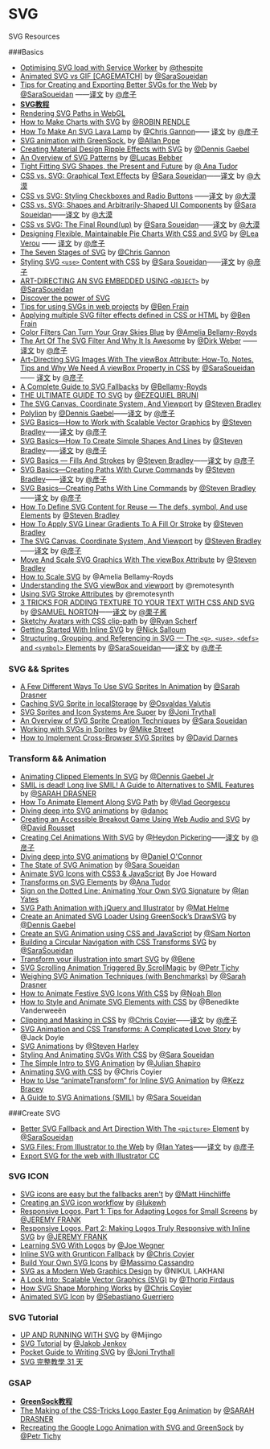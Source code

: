 # SVG
SVG Resources

###Basics

- [Optimising SVG load with Service Worker](https://www.clicktorelease.com/blog/optimise-svg-load-service-worker) by [@thespite](http://twitter.com/thespite)
- [Animated SVG vs GIF [CAGEMATCH]](http://sarasoueidan.com/blog/svg-vs-gif/) by [@SaraSoueidan](http://twitter.com/SaraSoueidan)
- [Tips for Creating and Exporting Better SVGs for the Web](http://sarasoueidan.com/blog/svg-tips-for-designers/) by [@SaraSoueidan](http://twitter.com/SaraSoueidan) ——[译文](http://www.w3cplus.com/svg/svg-tips-for-designers.html) by [@彦子](http://weibo.com/793617505sy)
- [**SVG教程**](http://vanseodesign.com/tag/svg/)
- [Rendering SVG Paths in WebGL](https://css-tricks.com/rendering-svg-paths-in-webgl/)
- [How to Make Charts with SVG](https://css-tricks.com/how-to-make-charts-with-svg/) by [@ROBIN RENDLE](https://css-tricks.com/author/robinrendle/)
- [How To Make An SVG Lava Lamp](http://codepen.io/chrisgannon/blog/how-to-make-an-svg-lava-lamp) by [@Chris Gannon](http://codepen.io/chrisgannon/)—— [译文](http://www.w3cplus.com/svg/how-to-make-an-svg-lava-lamp.html) by [@彦子](http://weibo.com/793617505sy)
- [SVG animation with GreenSock.](https://www.august.com.au/blog/svg-animation-with-greensock/) by [@Allan Pope](https://twitter.com/augustco)
- [Creating Material Design Ripple Effects with SVG](http://tympanus.net/codrops/2015/09/14/creating-material-design-ripple-effects-svg/) by [@Dennis Gaebel](http://tympanus.net/codrops/author/dennisgaebel/)
- [An Overview of SVG Patterns](http://blogs.adobe.com/dreamweaver/2015/09/svg-patterns.html) by [@Lucas Bebber](http://blogs.adobe.com/dreamweaver/author/lucas-bebber)
- [Tight Fitting SVG Shapes, the Present and Future](https://css-tricks.com/tight-fitting-svg-shapes/) by [@ Ana Tudor](https://css-tricks.com/author/thebabydino/)
- [CSS vs. SVG: Graphical Text Effects](http://blogs.adobe.com/dreamweaver/2015/07/css-vs-svg-graphical-text.html) by [@Sara Soueidan](http://blogs.adobe.com/dreamweaver/author/sara-soueidan)——[译文](http://www.w3cplus.com/svg/css-vs-svg-graphical-text.html) by [@大漠](http://www.w3cplus.com)
- [CSS vs SVG: Styling Checkboxes and Radio Buttons](https://blogs.adobe.com/dreamweaver/2015/08/css-vs-svg-styling-checkboxes-and-radio-buttons.html) ——[译文](http://www.w3cplus.com/svg/css-vs-svg-styling-checkboxes-and-radio-buttons.html) by [@大漠](http://www.w3cplus.com)
- [CSS vs. SVG: Shapes and Arbitrarily-Shaped UI Components](http://blogs.adobe.com/dreamweaver/2015/09/css-vs-svg-shapes-and-arbitrarily-shaped-ui-components.html) by [@Sara Soueidan](http://blogs.adobe.com/dreamweaver/author/sara-soueidan)——[译文](http://www.w3cplus.com/svg/css-vs-svg-shapes-and-arbitrarily-shaped-ui-components.html) by [@大漠](http://www.w3cplus.com)
- [CSS vs SVG: The Final Round(up)](http://blogs.adobe.com/dreamweaver/2015/09/css-vs-svg-the-final-roundup.html) by [@Sara Soueidan](http://blogs.adobe.com/dreamweaver/author/sara-soueidan)——[译文](http://www.w3cplus.com/svg/css-vs-svg-the-final-roundup.html) by [@大漠](http://www.w3cplus.com)
- [Designing Flexible, Maintainable Pie Charts With CSS and SVG](http://www.smashingmagazine.com/2015/07/designing-simple-pie-charts-with-css/) by [@Lea Verou](http://www.smashingmagazine.com/author/lea-verou/) —— [译文](http://www.w3cplus.com/css3/designing-simple-pie-charts-with-css.html) by [@彦子](http://weibo.com/793617505sy)
- [The Seven Stages of SVG](http://codepen.io/chrisgannon/blog/seven-stages-of-svg) by [@Chris Gannon](http://codepen.io/chrisgannon/)
- [Styling SVG `<use>` Content with CSS](http://tympanus.net/codrops/2015/07/16/styling-svg-use-content-css) by [@Sara Soueidan](http://tympanus.net/codrops/author/sarasoueidan/)——[译文](http://www.w3cplus.com/svg/styling-svg-use-content-css.html)  by [@彦子](http://weibo.com/793617505sy)
- [ART-DIRECTING AN SVG EMBEDDED USING `<OBJECT>`](http://sarasoueidan.com/blog/art-directing-svg-object/) by [@SaraSoueidan](http://twitter.com/SaraSoueidan)
- [Discover the power of SVG](http://www.creativebloq.com/web-design/discover-power-svg-61515291)
- [Tips for using SVGs in web projects](http://benfrain.com/tips-for-using-svgs-in-web-projects/) by [@Ben Frain](https://plus.google.com/107588612045728705538)
- [Applying multiple SVG filter effects defined in CSS or HTML](http://benfrain.com/applying-multiple-svg-filter-effects-defined-in-css-or-html/) by [@Ben Frain](https://plus.google.com/107588612045728705538)
- [Color Filters Can Turn Your Gray Skies Blue](https://css-tricks.com/color-filters-can-turn-your-gray-skies-blue/) by [@Amelia Bellamy-Royds](https://twitter.com/AmeliasBrain)
- [The Art Of The SVG Filter And Why It Is Awesome](http://www.smashingmagazine.com/2015/05/26/why-the-svg-filter-is-awesome/) by [@Dirk Weber](http://www.smashingmagazine.com/author/dirkweber/) ——[译文](http://www.w3cplus.com/svg/why-the-svg-filter-is-awesome.html)  by [@彦子](http://weibo.com/793617505sy)
- [Art-Directing SVG Images With The viewBox Attribute: How-To, Notes, Tips and Why We Need A viewBox Property in CSS](http://sarasoueidan.com/blog/svg-art-direction-using-viewbox/) by [@SaraSoueidan](http://twitter.com/SaraSoueidan)—— [译文](http://www.w3cplus.com/svg/svg-art-direction-using-viewbox.html) by [@彦子](http://weibo.com/793617505sy)
- [A Complete Guide to SVG Fallbacks](https://css-tricks.com/a-complete-guide-to-svg-fallbacks/) by [@Bellamy-Royds](https://twitter.com/AmeliasBrain)
- [THE ULTIMATE GUIDE TO SVG](http://www.webdesignerdepot.com/2015/01/the-ultimate-guide-to-svg/) by [@EZEQUIEL BRUNI](http://www.webdesignerdepot.com/author/Ezequiel-Bruni)
- [The SVG Canvas, Coordinate System, And Viewport](http://www.vanseodesign.com/web-design/svg-viewport/) by [@Steven Bradley](http://www.vanseodesign.com/about/)
- [Polylion](https://css-tricks.com/polylion/) by [@Dennis Gaebel](http://grayghostvisuals.com/)——[译文](http://www.w3cplus.com/svg/polylion.html) by [@彦子](http://weibo.com/793617505sy)
- [SVG Basics—How to Work with Scalable Vector Graphics](http://www.vanseodesign.com/web-design/svg-basics/) by [@Steven Bradley](http://www.vanseodesign.com/about/)——[译文](http://www.w3cplus.com/svg/svg-basics.html) by [@彦子](http://weibo.com/793617505sy)
- [SVG Basics—How To Create Simple Shapes And Lines](http://www.vanseodesign.com/web-design/svg-shapes-lines/)  by [@Steven Bradley](http://www.vanseodesign.com/about/)——[译文](http://www.w3cplus.com/svg/svg-shapes-lines.html) by [@彦子](http://weibo.com/793617505sy)
- [SVG Basics — Fills And Strokes](http://www.vanseodesign.com/web-design/svg-fill-stroke/)  by [@Steven Bradley](http://www.vanseodesign.com/about/)——[译文](http://www.w3cplus.com/svg/svg-fill-stroke.html)  by [@彦子](http://weibo.com/793617505sy)
- [SVG Basics—Creating Paths With Curve Commands](http://www.vanseodesign.com/web-design/svg-paths-curve-commands/) by [@Steven Bradley](http://www.vanseodesign.com/about/)——[译文](http://www.w3cplus.com/svg/svg-paths-curve-commands.html) by [@彦子](http://weibo.com/793617505sy)
- [SVG Basics—Creating Paths With Line Commands](http://www.vanseodesign.com/web-design/svg-paths-line-commands/) by [@Steven Bradley](http://www.vanseodesign.com/about/)——[译文](http://www.w3cplus.com/svg/svg-paths-line-commands.html) by [@彦子](http://weibo.com/793617505sy)
- [How To Define SVG Content for Reuse — The defs, symbol, And use Elements](http://www.vanseodesign.com/web-design/svg-definition-reuse/) by [@Steven Bradley](http://www.vanseodesign.com/about/)
- [How To Apply SVG Linear Gradients To A Fill Or Stroke](http://www.vanseodesign.com/web-design/svg-linear-gradients/) by [@Steven Bradley](http://www.vanseodesign.com/about/)
- [The SVG Canvas, Coordinate System, And Viewport](http://www.vanseodesign.com/web-design/svg-viewport/)  by [@Steven Bradley](http://www.vanseodesign.com/about/)——[译文](http://www.w3cplus.com/svg/svg-viewport.html) by [@彦子](http://weibo.com/793617505sy)
- [Move And Scale SVG Graphics With The viewBox Attribute](http://www.vanseodesign.com/web-design/svg-viewbox/)  by [@Steven Bradley](http://www.vanseodesign.com/about/)
- [How to Scale SVG](https://css-tricks.com/scale-svg/) by @Amelia Bellamy-Royds
- [Understanding the SVG viewBox and viewport](http://modernweb.com/2014/06/19/understanding-the-svg-viewbox-and-viewport/) by @remotesynth
- [Using SVG Stroke Attributes](http://modernweb.com/2014/07/09/using-svg-stroke-attributes/) by @remotesynth
- [3 TRICKS FOR ADDING TEXTURE TO YOUR TEXT WITH CSS AND SVG](http://www.webdesignerdepot.com/2014/12/3-tricks-for-adding-texture-to-your-text-with-css-and-svg/) by [@SAMUEL NORTON](http://www.webdesignerdepot.com/author/Samuel-Norton)——[译文](http://www.w3cplus.com/css3/3-tricks-for-adding-texture-to-your-text-with-css-and-svg.html) by [@栗子酱](http://weibo.com/u/2269025244)
- [Sketchy Avatars with CSS clip-path](https://css-tricks.com/sketchy-avatars-css-clip-path/) by [@Ryan Scherf](http://twitter.com/ryanscherf)
- [Getting Started With Inline SVG](http://marketblog.envato.com/learn-something-new/getting-started-inline-svg/) by [@Nick Salloum](http://marketblog.envato.com/author/nick-salloum/)
- [Structuring, Grouping, and Referencing in SVG — The `<g>`, `<use>`, `<defs>` and `<symbol>` Elements](http://sarasoueidan.com/blog/structuring-grouping-referencing-in-svg/) by [@SaraSoueidan](http://twitter.com/SaraSoueidan)——[译文](http://www.w3cplus.com/svg/structuring-grouping-referencing-in-svg.html) by [@彦子](http://weibo.com/793617505sy)

### SVG && Sprites

- [A Few Different Ways To Use SVG Sprites In Animation](http://www.smashingmagazine.com/2015/03/17/different-ways-to-use-svg-sprites-in-animation/) by [@Sarah Drasner](http://www.smashingmagazine.com/author/sarahdrasner/)
- [Caching SVG Sprite in localStorage](http://osvaldas.info/caching-svg-sprite-in-localstorage) by [@Osvaldas Valutis](http://osvaldas.info/about)
- [SVG Sprites and Icon Systems Are Super](https://lincolnloop.com/blog/svg-sprites-and-icon-systems-are-super/) by [@Joni Trythall](https://lincolnloop.com/team/joni-trythall/)
- [An Overview of SVG Sprite Creation Techniques](http://24ways.org/2014/an-overview-of-svg-sprite-creation-techniques/) by [@Sara Soueidan](http://24ways.org/2014/an-overview-of-svg-sprite-creation-techniques/#author)
- [Working with SVGs in Sprites](https://www.liquidlight.co.uk/blog/article/working-with-svgs-in-sprites/) by [@Mike Street](https://www.liquidlight.co.uk/team/mike-street/)
- [How to Implement Cross-Browser SVG Sprites](http://webdesign.tutsplus.com/tutorials/how-to-implement-cross-browser-svg-sprites--cms-22427) by [@David Darnes](http://tutsplus.com/authors/david-darnes)

### Transform && Animation

- [Animating Clipped Elements In SVG](http://www.smashingmagazine.com/2015/12/animating-clipped-elements-svg/) by [@Dennis Gaebel Jr](http://www.smashingmagazine.com/author/dennisgaebeljr/)
- [SMIL is dead! Long live SMIL! A Guide to Alternatives to SMIL Features](https://css-tricks.com/smil-is-dead-long-live-smil-a-guide-to-alternatives-to-smil-features/) by [@SARAH DRASNER](https://css-tricks.com/author/sdrasner/)
- [How To Animate Element Along SVG Path](http://icanbecreative.com/article/animate-element-along-svg-path) by [@Vlad Georgescu](http://icanbecreative.com/)
- [Diving deep into SVG animations](https://medium.com/design-optimizely/diving-deep-into-svg-animations-1e8c1b759b85#.wsanqcyep) by [@danoc](https://medium.com/@danoc)
- [Creating an Accessible Breakout Game Using Web Audio and SVG](http://www.sitepoint.com/creating-accessible-breakout-game-using-web-audio-svg/) by [@David Rousset](http://www.sitepoint.com/author/drousset/)
- [Creating Cel Animations With SVG](http://www.smashingmagazine.com/2015/09/creating-cel-animations-with-svg/) by [@Heydon Pickering](http://www.smashingmagazine.com/author/heydon-pickering/)——[译文](http://www.w3cplus.com/svg/creating-cel-animations-with-svg.html) by [@彦子](http://weibo.com/793617505sy)
- [Diving deep into SVG animations](https://medium.com/design-optimizely/diving-deep-into-svg-animations-1e8c1b759b85) by [@Daniel O'Connor](https://medium.com/@danoc)
- [The State of SVG Animation](http://blogs.adobe.com/dreamweaver/2015/06/the-state-of-svg-animation.html)  by [@Sara Soueidan](http://blogs.adobe.com/dreamweaver/author/sara-soueidan)
- [Animate SVG Icons with CSS3 & JavaScript](http://pencilscoop.com/2013/11/animate-svg-icons-with-css3-jquery) By Joe Howard
- [Transforms on SVG Elements](https://css-tricks.com/transforms-on-svg-elements/) by [@Ana Tudor](http://codepen.io/thebabydino/)
- [Sign on the Dotted Line: Animating Your Own SVG Signature](http://webdesign.tutsplus.com/tutorials/sign-on-the-dotted-line-animating-your-own-svg-signature--cms-23846) by [@Ian Yates](http://tutsplus.com/authors/ian-yates)
- [SVG Path Animation with jQuery and Illustrator](http://blog.teamtreehouse.com/svg-path-animation-with-jquery-and-illustrator)  by [@Mat Helme](http://blog.teamtreehouse.com/author/mathelme)
- [Create an Animated SVG Loader Using GreenSock’s DrawSVG](http://webdesign.tutsplus.com/tutorials/create-an-animated-svg-loader-using-greensocks-drawsvg--cms-23067) by [@Dennis Gaebel](http://tutsplus.com/authors/dennis-gaebel)
- [Create an SVG Animation using CSS and JavaScript](http://designmodo.com/svg-animation/) by [@Sam Norton](http://designmodo.com/author/samuelnorton/)
- [Building a Circular Navigation with CSS Transforms SVG](http://sarasoueidan.com/blog/building-a-circular-navigation-with-svg/) by [@SaraSoueidan](http://twitter.com/SaraSoueidan)
- [Transform your illustration into smart SVG](https://medium.com/@benev/transform-your-illustration-into-smart-svg-51b505f908f0) by [@Bene](https://medium.com/@benev)
- [SVG Scrolling Animation Triggered By ScrollMagic](https://ihatetomatoes.net/svg-scrolling-animation-triggered-scrollmagic/) by [@Petr Tichy](http://www.twitter.com/ihatetomatoes)
- [Weighing SVG Animation Techniques (with Benchmarks)](https://css-tricks.com/weighing-svg-animation-techniques-benchmarks/) by [@Sarah Drasner](https://sarahdrasnerdesign.com/)
- [How to Animate Festive SVG Icons With CSS](http://webdesign.tutsplus.com/tutorials/how-to-animate-festive-svg-icons-with-css--webdesign-17658) by [@Noah Blon](http://tutsplus.com/authors/noah-blon)
- [How to Style and Animate SVG Elements with CSS](http://medialoot.com/blog/how-to-style-and-animate-svg-elements-with-css/) by @Benedikte Vanderweeën
- [Clipping and Masking in CSS](https://css-tricks.com/clipping-masking-css/) by [@Chris Coyier](https://css-tricks.com/)——[译文](http://www.w3cplus.com/css3/clipping-masking-css.html) by [@彦子](https://github.com/yanzilulu)
- [SVG Animation and CSS Transforms: A Complicated Love Story](https://css-tricks.com/svg-animation-on-css-transforms/) by @Jack Doyle
- [SVG Animations](https://robots.thoughtbot.com/svg-animations) by [@Steven Harley](https://twitter.com/smharley)
- [Styling And Animating SVGs With CSS](http://www.smashingmagazine.com/2014/11/03/styling-and-animating-svgs-with-css/) by [@Sara Soueidan](http://www.smashingmagazine.com/author/sarasoueidan/)
- [The Simple Intro to SVG Animation](http://davidwalsh.name/svg-animation) by [@Julian Shapiro](http://velocityjs.org/)
- [Animating SVG with CSS](https://css-tricks.com/animating-svg-css/) by @Chris Coyier
- [How to Use “animateTransform” for Inline SVG Animation](http://webdesign.tutsplus.com/tutorials/how-to-use-animatetransform-for-inline-svg-animation--cms-22296) by [@Kezz Bracey](http://tutsplus.com/authors/kezz-bracey)
- [A Guide to SVG Animations (SMIL)](https://css-tricks.com/guide-svg-animations-smil/) by [@Sara Soueidan](http://sarasoueidan.com/)

###Create SVG 

- [Better SVG Fallback and Art Direction With The `<picture>` Element](http://sarasoueidan.com/blog/svg-picture/) by [@SaraSoueidan](http://twitter.com/SaraSoueidan)
- [SVG Files: From Illustrator to the Web](http://design.tutsplus.com/tutorials/svg-files-from-illustrator-to-the-web--vector-20899) by [@Ian Yates](http://tutsplus.com/authors/ian-yates)——[译文](http://www.w3cplus.com/svg/svg-files-from-illustrator-to-the-web.html) by [@彦子](http://weibo.com/793617505sy)
- [Export SVG for the web with Illustrator CC](http://creativedroplets.com/export-svg-for-the-web-with-illustrator-cc/)

### SVG ICON

- [SVG icons are easy but the fallbacks aren't](http://maketea.co.uk/2015/12/14/svg-icons-are-easy-but-the-fallbacks-arent.html) by [@Matt Hinchliffe](https://twitter.com/i_like_robots)
- [Creating an SVG icon workflow](http://lukewhitehouse.co.uk/blog/svg-icon-workflow/) by [@lukewh](http://twitter.com/_lukewh)
- [Responsive Logos, Part 1: Tips for Adapting Logos for Small Screens](http://viget.com/inspire/responsive-logos-part-1-tips-for-adapting-logos-for-small-screens) by [@JEREMY FRANK](http://viget.com/about/team/jfrank)
- [Responsive Logos, Part 2: Making Logos Truly Responsive with Inline SVG](http://viget.com/inspire/responsive-logos-part-2-making-logos-truly-responsive-with-svg) by [@JEREMY FRANK](http://viget.com/about/team/jfrank)
- [Learning SVG With Logos](http://wegnerdesign.com/blog/learning-svg-with-logos/) by [@Joe Wegner](http://wegnerdesign.com/)
- [Inline SVG with Grunticon Fallback](https://css-tricks.com/inline-svg-grunticon-fallback/) by [@Chris Coyier](https://css-tricks.com)
- [Build Your Own SVG Icons](http://www.sitepoint.com/build-svg-icons/) by [@Massimo Cassandro](http://www.sitepoint.com/author/mcassandro/)
- [SVG as a Modern Web Graphics Design](http://css-diary.com/svg-as-a-modern-web-graphics-design/) by @NIKUL LAKHANI
- [A Look Into: Scalable Vector Graphics (SVG)](http://www.hongkiat.com/blog/scalable-vector-graphic/) by [@Thoriq Firdaus](http://www.hongkiat.com/blog/author/thoriq/)
- [How SVG Shape Morphing Works](https://css-tricks.com/svg-shape-morphing-works/) by [@Chris Coyier](https://css-tricks.com/)
- [Animated SVG Icon](http://codyhouse.co/gem/animate-svg-icons-with-css-and-snap/) by [@Sebastiano Guerriero](https://twitter.com/guerriero_se)


### SVG Tutorial

- [UP AND RUNNING WITH SVG](http://svgtutorial.com/) by @Mijingo
- [SVG Tutorial](http://tutorials.jenkov.com/svg/svg-animation.html) by [@Jakob Jenkov](http://jakob.jenkov.com/)
- [Pocket Guide to Writing SVG](https://github.com/jonitrythall/svgpocketguide/blob/master/svgpocketguide.md) by [@Joni Trythall](https://github.com/jonitrythall)
- [SVG 完整教學 31 天](http://www.oxxostudio.tw/articles/201410/svg-tutorial.html)


### GSAP

- [**GreenSock教程**](https://ihatetomatoes.net/tags/greensock/)
- [The Making of the CSS-Tricks Logo Easter Egg Animation](https://css-tricks.com/the-making-of-the-css-tricks-logo-easter-egg-animation/) by [@SARAH DRASNER](https://css-tricks.com/author/sdrasner/)
- [Recreating the Google Logo Animation with SVG and GreenSock](https://css-tricks.com/recreating-the-google-logo-animation-with-svg-and-greensock/) by [@Petr Tichy](https://ihatetomatoes.net/)
